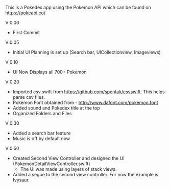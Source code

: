 This is a Pokedex app using the Pokemon API which can be found on https://pokeapi.co/


V 0.00 
- First Commit

V 0.05 
- Initial UI Planning is set up (Search bar, UICollectionview, Imageviews)

V 0.10 
- UI Now Displays all 700+ Pokemon

V 0.20 
- Imported csv.swift from https://github.com/spentak/csvswift. This helps parse csv files.
- Pokemon Font obtained from - http://www.dafont.com/pokemon.font
- Added sound and Pokedex title at the top
- Organized Folders and Files

V 0.30
- Added a search bar feature
- Music is off by default now

V 0.50
- Created Second View Controller and designed the UI (PokemonDetailViewController.swift)
    - The UI was made using layers of stack views.
- Added a segue to the second view controller. For now the example is Ivysaur.
